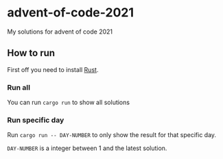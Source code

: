 # advent-of-code-2021
My solutions for advent of code 2021

## How to run
First off you need to install [Rust](https://www.rust-lang.org/tools/install).

### Run all
You can run `cargo run` to show all solutions

### Run specific day
Run `cargo run -- DAY-NUMBER` to only show the result for that specific day.

`DAY-NUMBER` is a integer between 1 and the latest solution.
